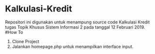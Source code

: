 # Kalkulasi-Kredit
Repositori ini digunakan untuk menampung source code Kalkulasi Kredit tugas Topik Khusus Sistem Informasi 2 pada tanggal 12 Februari 2019.
#How To
1. Clone Project
2. Jalankan homepage.php untuk menampilkan interface input.


